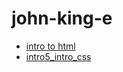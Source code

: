 # john-king-e
<ul>
    <li><a href="into_to_html/index.html" target="_blank">intro to html</a></li>
    <li><a href="intro5_intro_css/index.html" target="_blank">intro5_intro_css</a></li>
</ul>
